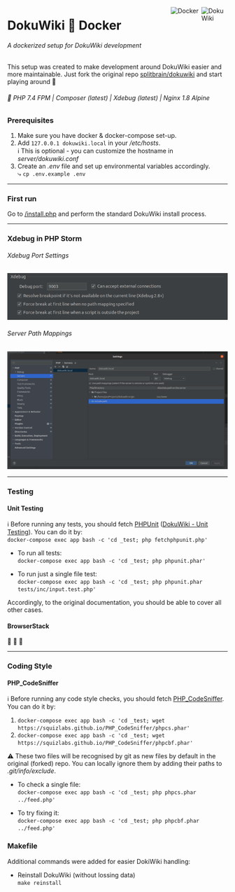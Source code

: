 <img src="https://www.dokuwiki.org/lib/tpl/dokuwiki/images/logo.png" width="60px" alt="DokuWiki" align="right" /> <img align="right" src="https://www.docker.com/sites/default/files/d8/2019-07/vertical-logo-monochromatic.png" alt="Docker" width="70px" />  

# DokuWiki 🤝 Docker  

###### A dockerized setup for DokuWiki development

This setup was created to make development around DokuWiki easier and more maintainable. Just fork the original repo 
[splitbrain/dokuwiki](https://github.com/splitbrain/dokuwiki) and start playing around 🚀

###### 🧱 PHP 7.4 FPM | Composer (latest) | Xdebug (latest) | Nginx 1.8 Alpine

### Prerequisites
1. Make sure you have docker & docker-compose set-up.
2. Add `127.0.0.1 dokuwiki.local` in your _/etc/hosts_.   
   ℹ This is optional - you can customize the hostname in _server/dokuwiki.conf_
3. Create an _.env_ file and set up environmental variables accordingly.  
   ⤷ `cp .env.example .env`

--- 

### First run

Go to [/install.php](http://dokuwiki.local/install.php) and perform the standard DokuWiki install process.

--- 

### Xdebug in PHP Storm

###### Xdebug Port Settings
![Xdebug Port Settings](_assets/xdebug.png "Xdebug")

###### Server Path Mappings
![Server Path Mappings](_assets/server.png "Path Mappings")

---  

### Testing

#### Unit Testing

ℹ Before running any tests, you should fetch [PHPUnit](https://phpunit.de/) 
([DokuWiki - Unit Testing](https://www.dokuwiki.org/devel:unittesting)). You can do it by:  
`docker-compose exec app bash -c 'cd _test; php fetchphpunit.php'`

* To run all tests:  
`docker-compose exec app bash -c 'cd _test; php phpunit.phar'`

* To run just a single file test:  
`docker-compose exec app bash -c 'cd _test; php phpunit.phar tests/inc/input.test.php'`

Accordingly, to the original documentation, you should be able to cover all other cases.

#### BrowserStack

🚧 🚧 🚧
  
---  

### Coding Style

#### PHP_CodeSniffer

ℹ Before running any code style checks, you should fetch 
[PHP_CodeSniffer](https://github.com/squizlabs/PHP_CodeSniffer). You can do it by:

1. `docker-compose exec app bash -c 'cd _test; wget https://squizlabs.github.io/PHP_CodeSniffer/phpcs.phar'`
2. `docker-compose exec app bash -c 'cd _test; wget https://squizlabs.github.io/PHP_CodeSniffer/phpcbf.phar'`

⚠ These two files will be recognised by git as new files by default in the original (forked) repo. You can locally 
ignore them by adding their paths to _.git/info/exclude_.

* To check a single file:  
`docker-compose exec app bash -c 'cd _test; php phpcs.phar ../feed.php'`

* To try fixing it:  
`docker-compose exec app bash -c 'cd _test; php phpcbf.phar ../feed.php'`

### Makefile

Additional commands were added for easier DokiWiki handling:

* Reinstall DokuWiki (without lossing data)  
  `make reinstall`